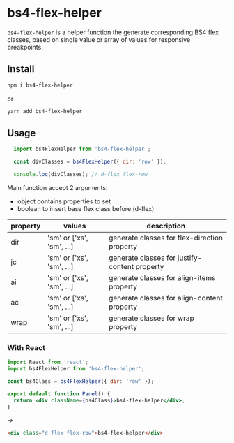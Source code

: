 # bs4-flex-helper

`bs4-flex-helper` is a helper function the generate corresponding BS4 flex classes, based on single value or array of values for responsive breakpoints.

## Install

```bash
npm i bs4-flex-helper
```

or

```bash
yarn add bs4-flex-helper
```

## Usage

```javascript
  import bs4FlexHelper from 'bs4-flex-helper';

  const divClasses = bs4FlexHelper({ dir: 'row' });

  console.log(divClasses); // d-flex flex-row
```

Main function accept 2 arguments:
- object contains properties to set
- boolean to insert base flex class before (d-flex)

|property|values|description|
|---|---|---|
|dir|'sm' or ['xs', 'sm', ...]|generate classes for flex-direction property|
|jc|'sm' or ['xs', 'sm', ...]|generate classes for justify-content property|
|ai|'sm' or ['xs', 'sm', ...]|generate classes for align-items property|
|ac|'sm' or ['xs', 'sm', ...]|generate classes for align-content property|
|wrap|'sm' or ['xs', 'sm', ...]|generate classes for wrap property|

### With React
```jsx
import React from 'react';
import bs4FlexHelper from 'bs4-flex-helper';

const bs4Class = bs4FlexHelper({ dir: 'row' });

export default function Panel() {
  return <div className={bs4Class}>bs4-flex-helper</div>;
}
```

->

```html
<div class="d-flex flex-row">bs4-flex-helper</div>
```
